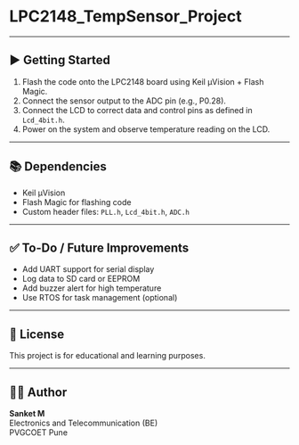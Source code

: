 # LPC2148_TempSensor_Project
---

## ▶️ Getting Started

1. Flash the code onto the LPC2148 board using Keil µVision + Flash Magic.
2. Connect the sensor output to the ADC pin (e.g., P0.28).
3. Connect the LCD to correct data and control pins as defined in `Lcd_4bit.h`.
4. Power on the system and observe temperature reading on the LCD.

---

## 📚 Dependencies

- Keil µVision
- Flash Magic for flashing code
- Custom header files: `PLL.h`, `Lcd_4bit.h`, `ADC.h`

---

## ✅ To-Do / Future Improvements

- Add UART support for serial display
- Log data to SD card or EEPROM
- Add buzzer alert for high temperature
- Use RTOS for task management (optional)

---

## 📜 License

This project is for educational and learning purposes.

---

## 🙋‍♂️ Author

**Sanket M**  
Electronics and Telecommunication (BE)  
PVGCOET Pune  
